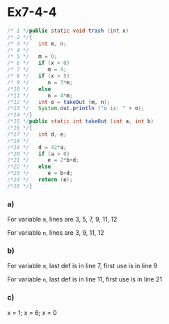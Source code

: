 # Ex7-4-4

```Java
/* 1 */public static void trash (int x)    
/* 2 */{                         
/* 3 */   int m, n;                 
/* 4 */
/* 5 */   m = 0;                    
/* 6 */   if (x > 0)               
/* 7 */      m = 4;                
/* 8 */   if (x > 5)              
/* 9 */      n = 3*m;              
/*10 */   else                     
/*11 */      n = 4*m;             
/*12 */   int o = takeOut (m, n);
/*13 */   System.out.println ("o is: " + o);  
/*14 */}
/*15 */public static int takeOut (int a, int b)
/*16 */{
/*17 */   int d, e;
/*18 */
/*19 */   d = 42*a;
/*20 */   if (a > 0)
/*21 */      e = 2*b+d;
/*22 */   else
/*23 */      e = b+d;
/*24 */   return (e);
/*15 */}
```

### a)

For variable `m`, lines are 3, 5, 7, 9, 11, 12

For variable `n`, lines are 3, 9, 11, 12

### b)

For variable `m`, last def is in line 7, first use is in line 9

For variable `n`, last def is in line 11, first use is in line 21

### c)

x = 1; x = 6; x = 0

